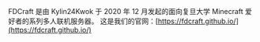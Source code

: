 FDCraft 是由 Kylin24Kwok 于 2020 年 12 月发起的面向复旦大学 Minecraft 爱好者的系列多人联机服务器。
这是我们的官网：[https://fdcraft.github.io/](https://fdcraft.github.io/)

